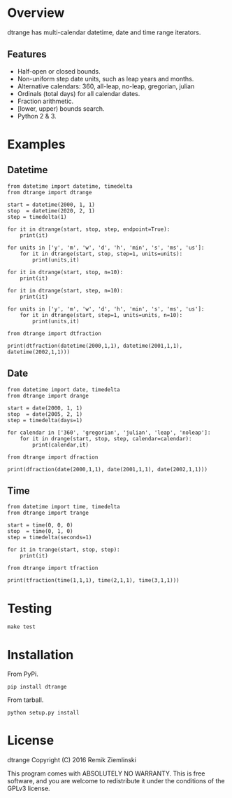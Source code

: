 Overview
========
dtrange has multi-calendar datetime, date and time range iterators.

Features
--------
* Half-open or closed bounds.
* Non-uniform step date units, such as leap years and months.
* Alternative calendars: 360, all-leap, no-leap, gregorian, julian
* Ordinals (total days) for all calendar dates.
* Fraction arithmetic.
* [lower, upper) bounds search.
* Python 2 & 3.

Examples
========

Datetime
--------

    from datetime import datetime, timedelta
    from dtrange import dtrange

    start = datetime(2000, 1, 1)
    stop  = datetime(2020, 2, 1)
    step = timedelta(1)

    for it in dtrange(start, stop, step, endpoint=True):
        print(it)

    for units in ['y', 'm', 'w', 'd', 'h', 'min', 's', 'ms', 'us']:
        for it in dtrange(start, stop, step=1, units=units):
            print(units,it)

    for it in dtrange(start, stop, n=10):
        print(it)

    for it in dtrange(start, step, n=10):
        print(it)

    for units in ['y', 'm', 'w', 'd', 'h', 'min', 's', 'ms', 'us']:
        for it in dtrange(start, step=1, units=units, n=10):
            print(units,it)

    from dtrange import dtfraction
    
    print(dtfraction(datetime(2000,1,1), datetime(2001,1,1), datetime(2002,1,1)))
    
Date
----
    from datetime import date, timedelta
    from dtrange import drange

    start = date(2000, 1, 1)
    stop  = date(2005, 2, 1)
    step = timedelta(days=1)

    for calendar in ['360', 'gregorian', 'julian', 'leap', 'noleap']:
        for it in drange(start, stop, step, calendar=calendar):
            print(calendar,it)

    from dtrange import dfraction
    
    print(dfraction(date(2000,1,1), date(2001,1,1), date(2002,1,1)))

Time
----
    from datetime import time, timedelta
    from dtrange import trange

    start = time(0, 0, 0)
    stop  = time(0, 1, 0)
    step = timedelta(seconds=1)

    for it in trange(start, stop, step):
        print(it)

    from dtrange import tfraction
    
    print(tfraction(time(1,1,1), time(2,1,1), time(3,1,1)))

Testing
=======

    make test

Installation
============

From PyPi.

    pip install dtrange

From tarball.

    python setup.py install

License
=======

dtrange  Copyright (C) 2016  Remik Ziemlinski

This program comes with ABSOLUTELY NO WARRANTY.
This is free software, and you are welcome to redistribute it under the
conditions of the GPLv3 license.

